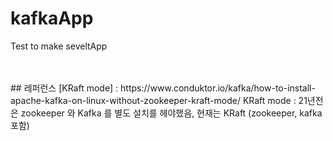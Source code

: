 # kafkaApp
Test to make seveltApp

<br>
<br>
## 레퍼런스
[KRaft mode] : https://www.conduktor.io/kafka/how-to-install-apache-kafka-on-linux-without-zookeeper-kraft-mode/
KRaft mode : 21년전은 zookeeper 와 Kafka 를 별도 설치를 헤야했음, 현재는 KRaft (zookeeper, kafka 포함) 
